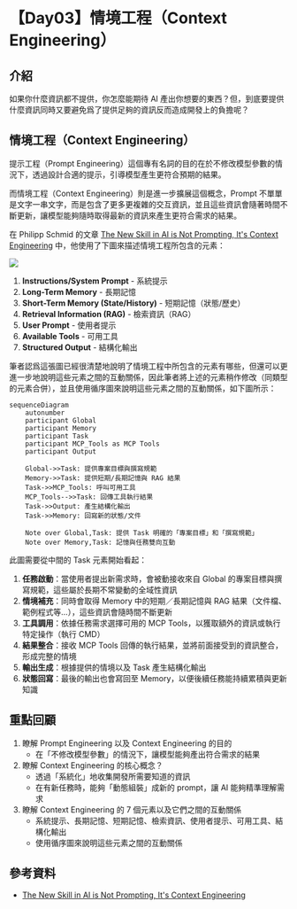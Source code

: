 # 【Day03】情境工程（Context Engineering）

## 介紹

如果你什麼資訊都不提供，你怎麼能期待 AI 產出你想要的東西？但，到底要提供什麼資訊同時又要避免爲了提供足夠的資訊反而造成開發上的負擔呢？

## 情境工程（Context Engineering）

提示工程（Prompt Engineering）這個專有名詞的目的在於不修改模型參數的情況下，透過設計合適的提示，引導模型產生更符合預期的結果。

而情境工程（Context Engineering）則是進一步擴展這個概念，Prompt 不單單是文字一串文字，而是包含了更多更複雜的交互資訊，並且這些資訊會隨著時間不斷更新，讓模型能夠隨時取得最新的資訊來產生更符合需求的結果。

在 Philipp Schmid 的文章 [The New Skill in AI is Not Prompting, It's Context Engineering](https://www.philschmid.de/context-engineering) 中，他使用了下圖來描述情境工程所包含的元素：

![](https://www.philschmid.de/static/blog/context-engineering/context.png)

1. **Instructions/System Prompt** - 系統提示
2. **Long-Term Memory** - 長期記憶
3. **Short-Term Memory (State/History)** - 短期記憶（狀態/歷史）
4. **Retrieval Information (RAG)** - 檢索資訊（RAG）
5. **User Prompt** - 使用者提示
6. **Available Tools** - 可用工具
7. **Structured Output** - 結構化輸出

筆者認爲這張圖已經很清楚地說明了情境工程中所包含的元素有哪些，但還可以更進一步地說明這些元素之間的互動關係，因此筆者將上述的元素稍作修改（同類型的元素合併），並且使用循序圖來說明這些元素之間的互動關係，如下圖所示：

```mermaid
sequenceDiagram
    autonumber
    participant Global
    participant Memory
    participant Task
    participant MCP_Tools as MCP Tools
    participant Output

    Global->>Task: 提供專案目標與撰寫規範
    Memory->>Task: 提供短期/長期記憶與 RAG 結果
    Task->>MCP_Tools: 呼叫可用工具
    MCP_Tools-->>Task: 回傳工具執行結果
    Task->>Output: 產生結構化輸出
    Task->>Memory: 回寫新的狀態/文件

    Note over Global,Task: 提供 Task 明確的「專案目標」和「撰寫規範」
    Note over Memory,Task: 記憶與任務雙向互動
```

此圖需要從中間的 Task 元素開始看起：

1. **任務啟動**：當使用者提出新需求時，會被動接收來自 Global 的專案目標與撰寫規範，這些屬於長期不常變動的全域性資訊
1. **情境補充**：同時會取得 Memory 中的短期／長期記憶與 RAG 結果（文件檔、範例程式等...），這些資訊會隨時間不斷更新
2. **工具調用**：依據任務需求選擇可用的 MCP Tools，以獲取額外的資訊或執行特定操作（執行 CMD）
3. **結果整合**：接收 MCP Tools 回傳的執行結果，並將前面接受到的資訊整合，形成完整的情境
4. **輸出生成**：根據提供的情境以及 Task 產生結構化輸出
5. **狀態回寫**：最後的輸出也會寫回至 Memory，以便後續任務能持續累積與更新知識

## 重點回顧

1. 瞭解 Prompt Engineering 以及 Context Engineering 的目的
   - 在「不修改模型參數」的情況下，讓模型能夠產出符合需求的結果
1. 瞭解 Context Engineering 的核心概念？
   - 透過「系統化」地收集開發所需要知道的資訊
   - 在有新任務時，能夠「動態組裝」成新的 prompt，讓 AI 能夠精準理解需求
2. 瞭解 Context Engineering 的 7 個元素以及它們之間的互動關係
   - 系統提示、長期記憶、短期記憶、檢索資訊、使用者提示、可用工具、結構化輸出
   - 使用循序圖來說明這些元素之間的互動關係

## 參考資料

- [The New Skill in AI is Not Prompting, It's Context Engineering](https://www.philschmid.de/context-engineering)